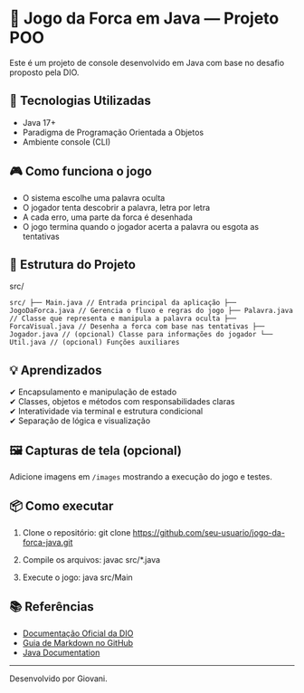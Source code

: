 # 🧩 Jogo da Forca em Java — Projeto POO

Este é um projeto de console desenvolvido em Java com base no desafio proposto pela DIO. 

## 🚀 Tecnologias Utilizadas

- Java 17+
- Paradigma de Programação Orientada a Objetos
- Ambiente console (CLI)

## 🎮 Como funciona o jogo

- O sistema escolhe uma palavra oculta
- O jogador tenta descobrir a palavra, letra por letra
- A cada erro, uma parte da forca é desenhada
- O jogo termina quando o jogador acerta a palavra ou esgota as tentativas

## 🧱 Estrutura do Projeto

src/ 
<pre><code>src/ ├── Main.java // Entrada principal da aplicação ├── JogoDaForca.java // Gerencia o fluxo e regras do jogo ├── Palavra.java // Classe que representa e manipula a palavra oculta ├── ForcaVisual.java // Desenha a forca com base nas tentativas ├── Jogador.java // (opcional) Classe para informações do jogador └── Util.java // (opcional) Funções auxiliares </code></pre>

## 💡 Aprendizados

✔ Encapsulamento e manipulação de estado  
✔ Classes, objetos e métodos com responsabilidades claras  
✔ Interatividade via terminal e estrutura condicional  
✔ Separação de lógica e visualização  

## 🖼️ Capturas de tela (opcional)

Adicione imagens em `/images` mostrando a execução do jogo e testes.

## 📦 Como executar

1. Clone o repositório:
git clone https://github.com/seu-usuario/jogo-da-forca-java.git

2. Compile os arquivos:
javac src/*.java

3. Execute o jogo:
java src/Main


## 📚 Referências

- [Documentação Oficial da DIO](https://web.dio.me/)
- [Guia de Markdown no GitHub](https://guides.github.com/features/mastering-markdown/)
- [Java Documentation](https://docs.oracle.com/en/java/)

---

Desenvolvido por Giovani.
